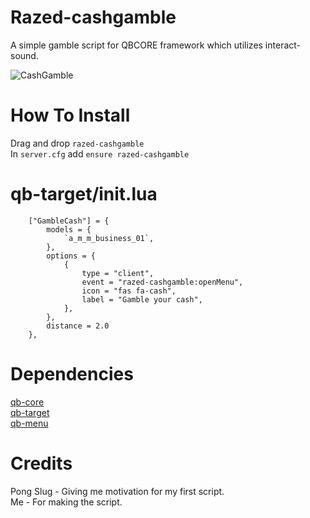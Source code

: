 # Razed-cashgamble
A simple gamble script for QBCORE framework which utilizes interact-sound.

![CashGamble](https://user-images.githubusercontent.com/91488137/195990605-72f0ad8a-860e-41b4-9960-4595cff0926e.png)

# How To Install
Drag and drop `razed-cashgamble`\
In `server.cfg` add `ensure razed-cashgamble`

# qb-target/init.lua
```
	["GambleCash"] = {
        models = {
            `a_m_m_business_01`,
        },
        options = {
            {
                type = "client",
                event = "razed-cashgamble:openMenu",
                icon = "fas fa-cash",
                label = "Gamble your cash",
            },
        },
        distance = 2.0
    },

```

# Dependencies
[qb-core](https://github.com/qbcore-framework/qb-core)\
[qb-target](https://github.com/qbcore-framework/qb-target)\
[qb-menu](https://github.com/qbcore-framework/qb-menu)

# Credits
Pong Slug - Giving me motivation for my first script.\
Me - For making the script.
